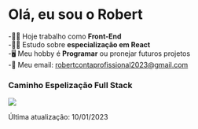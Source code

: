 # Olá, eu sou o Robert

-🧑‍💼 Hoje trabalho como <b>Front-End</b> <br/>
-🧑‍🎓 Estudo sobre <b>especialização em React</b> <br/>
-🖥️ Meu hobby é <b>Programar</b> ou pronejar futuros projetos <br/>
-📧 Meu email: robertcontaprofissional2023@gmail.com
<h3>Caminho Espelização Full Stack</h3>

<div>
 <img src="https://splendid-pony-6f395b.netlify.app/Captura%20de%20Tela%20(227).png"/>  
</div>

Última atualização: 10/01/2023
